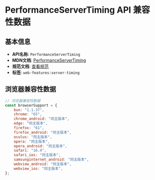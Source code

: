 # PerformanceServerTiming API 兼容性数据

## 基本信息

- **API名称**: `PerformanceServerTiming`
- **MDN文档**: [PerformanceServerTiming](https://developer.mozilla.org/docs/Web/API/PerformanceServerTiming)
- **规范文档**: [查看规范](https://w3c.github.io/server-timing/#the-performanceservertiming-interface)
- **标签**: `web-features:server-timing`

## 浏览器兼容性数据

```javascript
// 浏览器兼容性数据
const browserSupport = {
    bun: "1.1.37",
    chrome: "65",
    chrome_android: "同主版本",
    edge: "同主版本",
    firefox: "61",
    firefox_android: "同主版本",
    oculus: "同主版本",
    opera: "同主版本",
    opera_android: "同主版本",
    safari: "16.4",
    safari_ios: "同主版本",
    samsunginternet_android: "同主版本",
    webview_android: "同主版本",
    webview_ios: "同主版本",
};

```

